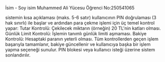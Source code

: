 İsim - Soy isim Muhammed Ali Yücesu
Öğrenci No:250541065

sistemin kısa açıklaması (maks. 5-6 satır)
kullanıcının PIN doğrulaması (3 hak sınırlı) ile başlar ve ardından para çekme işlemi için üç temel kontrol yapar:
​Tutar Kontrolü: Çekilecek miktarın (örneğin) 20 TL'nin katları olması.
​Günlük Limit Kontrolü: İşlemin tanımlı günlük limiti aşmaması.
​Bakiye Kontrolü: Hesaptaki paranın yeterli olması.
​Tüm kontrollerden geçen işlem başarıyla tamamlanır, bakiye güncellenir ve kullanıcıya başka bir işlem yapma seçeneği sunulur. PIN blokesi veya kullanıcı isteği üzerine sistem sonlandırılır.
